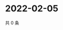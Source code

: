 # 2022-02-05

共 0 条

<!-- BEGIN WEIBO -->
<!-- 最后更新时间 Sat Feb 05 2022 02:13:43 GMT+0800 (China Standard Time) -->

<!-- END WEIBO -->
